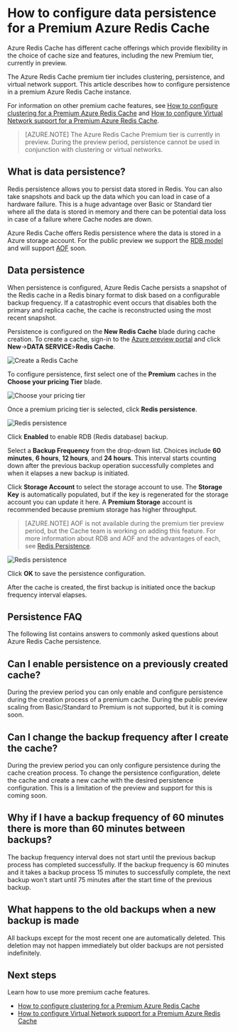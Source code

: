 <properties 
	pageTitle="How to configure data persistence for a Premium Azure Redis Cache" 
	description="Learn how to configure and manage data persistence your Premium tier Azure Redis Cache instances" 
	services="redis-cache" 
	documentationCenter="" 
	authors="steved0x" 
	manager="dwrede" 
	editor=""/>

<tags
	ms.service="cache"
	ms.date="10/01/2015"
	wacn.date=""/>

# How to configure data persistence for a Premium Azure Redis Cache

Azure Redis Cache has different cache offerings which provide flexibility in the choice of cache size and features, including the new Premium tier, currently in preview.

The Azure Redis Cache premium tier includes clustering, persistence, and virtual network support. This article describes how to configure persistence in a premium Azure Redis Cache instance.

For information on other premium cache features, see [How to configure clustering for a Premium Azure Redis Cache](cache-how-to-premium-clustering) and [How to configure Virtual Network support for a Premium Azure Redis Cache](cache-how-to-premium-vnet).

>[AZURE.NOTE] The Azure Redis Cache Premium tier is currently in preview. During the preview period, persistence cannot be used in conjunction with clustering or virtual networks.

## What is data persistence?
Redis persistence allows you to persist data stored in Redis. You can also take snapshots and back up the data which you can load in case of a hardware failure. This is a huge advantage over Basic or Standard tier where all the data is stored in memory and there can be potential data loss in case of a failure where Cache nodes are down.

Azure Redis Cache offers Redis persistence where the data is stored in a Azure storage account. For the public preview we support the [RDB model](http://redis.io/topics/persistence) and will support [AOF](http://redis.io/topics/persistence) soon.

## Data persistence
When persistence is configured, Azure Redis Cache persists a snapshot of the Redis cache in a Redis binary format to disk based on a configurable backup frequency. If a catastrophic event occurs that disables both the primary and replica cache, the cache is reconstructed using the most recent snapshot.

Persistence is configured on the **New Redis Cache** blade during cache creation. To create a cache, sign-in to the [Azure preview portal](https://manage.windowsazure.cn) and click **New**->**DATA SERVICE**>**Redis Cache**.

![Create a Redis Cache][redis-cache-new-cache-menu]

To configure persistence, first select one of the **Premium** caches in the **Choose your pricing Tier** blade.

![Choose your pricing tier][redis-cache-premium-pricing-tier]

Once a premium pricing tier is selected, click **Redis persistence**.

![Redis persistence][redis-cache-persistence]

Click **Enabled** to enable RDB (Redis database) backup.

Select a **Backup Frequency** from the drop-down list. Choices include **60 minutes**, **6 hours**, **12 hours**, and **24 hours**. This interval starts counting down after the previous backup operation successfully completes and when it elapses a new backup is initiated.

Click **Storage Account** to select the storage account to use. The **Storage Key** is automatically populated, but if the key is regenerated for the storage account you can update it here. A **Premium Storage** account is recommended because premium storage has higher throughput.

>[AZURE.NOTE] AOF is not available during the premium tier preview period, but the Cache team is working on adding this feature. For more information about RDB and AOF and the advantages of each, see [Redis Persistence](http://redis.io/topics/persistence).

![Redis persistence][redis-cache-persistence-selected]

Click **OK** to save the persistence configuration.

After the cache is created, the first backup is initiated once the backup frequency interval elapses.

## Persistence FAQ

The following list contains answers to commonly asked questions about Azure Redis Cache persistence.

## Can I enable persistence on a previously created cache?

During the preview period you can only enable and configure persistence during the creation process of a premium cache. During the public preview scaling from Basic/Standard to Premium is not supported, but it is coming soon.

## Can I change the backup frequency after I create the cache?

During the preview period you can only configure persistence during the cache creation process. To change the persistence configuration, delete the cache and create a new cache with the desired persistence configuration. This is a limitation of the preview and support for this is coming soon.

## Why if I have a backup frequency of 60 minutes there is more than 60 minutes between backups?

The backup frequency interval does not start until the previous backup process has completed successfully. If the backup frequency is 60 minutes and it takes a backup process 15 minutes to successfully complete, the next backup won't start until 75 minutes after the start time of the previous backup.

## What happens to the old backups when a new backup is made

All backups except for the most recent one are automatically deleted. This deletion may not happen immediately but older backups are not persisted indefinitely.

## Next steps
Learn how to use more premium cache features.

-	[How to configure clustering for a Premium Azure Redis Cache](cache-how-to-premium-clustering)
-	[How to configure Virtual Network support for a Premium Azure Redis Cache](cache-how-to-premium-vnet)
  
<!-- IMAGES -->

[redis-cache-new-cache-menu]: ./media/cache-how-to-premium-persistence/redis-cache-new-cache-menu.png

[redis-cache-premium-pricing-tier]: ./media/cache-how-to-premium-persistence/redis-cache-premium-pricing-tier.png

[redis-cache-persistence]: ./media/cache-how-to-premium-persistence/redis-cache-persistence.png

[redis-cache-persistence-selected]: ./media/cache-how-to-premium-persistence/redis-cache-persistence-selected.png
